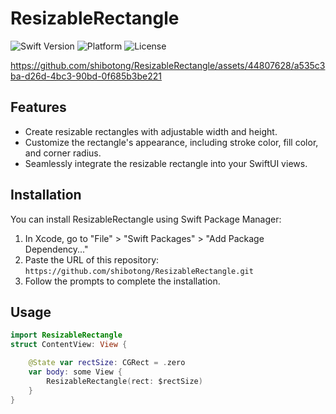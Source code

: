 # ResizableRectangle

![Swift Version](https://img.shields.io/badge/Swift-5.0-orange.svg)
![Platform](https://img.shields.io/badge/platform-iOS%20%7C%20macOS-blue)
![License](https://img.shields.io/badge/license-MIT-green.svg)


https://github.com/shibotong/ResizableRectangle/assets/44807628/a535c3ba-d26d-4bc3-90bd-0f685b3be221


## Features

- Create resizable rectangles with adjustable width and height.
- Customize the rectangle's appearance, including stroke color, fill color, and corner radius.
- Seamlessly integrate the resizable rectangle into your SwiftUI views.

## Installation

You can install ResizableRectangle using Swift Package Manager:

1. In Xcode, go to "File" > "Swift Packages" > "Add Package Dependency..."
2. Paste the URL of this repository: `https://github.com/shibotong/ResizableRectangle.git`
3. Follow the prompts to complete the installation.

## Usage

```swift
import ResizableRectangle
struct ContentView: View {

    @State var rectSize: CGRect = .zero
    var body: some View {
        ResizableRectangle(rect: $rectSize)
    }
}
```
